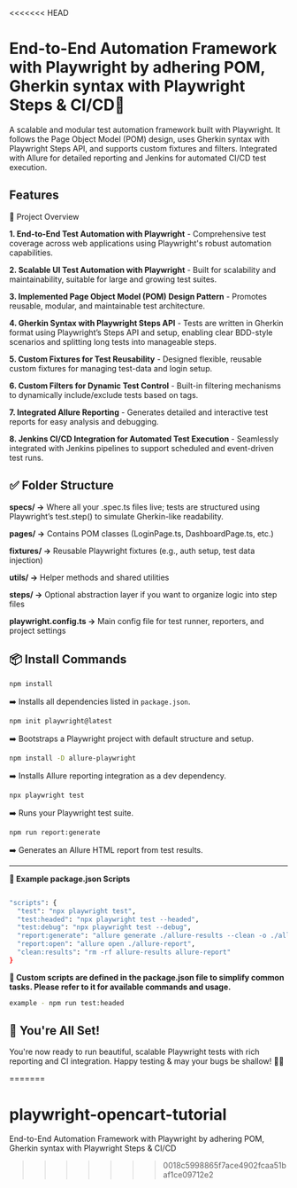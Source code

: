 <<<<<<< HEAD

# End-to-End Automation Framework with Playwright by adhering POM, Gherkin syntax with Playwright Steps & CI/CD👋


A scalable and modular test automation framework built with Playwright. It follows the Page Object Model (POM) design, uses Gherkin syntax with Playwright Steps API, and supports custom fixtures and filters. Integrated with Allure for detailed reporting and Jenkins for automated CI/CD test execution.


## Features

🔧 Project Overview

**1. End-to-End Test Automation with Playwright** -
Comprehensive test coverage across web applications using Playwright's robust automation capabilities.

**2. Scalable UI Test Automation with Playwright** -
Built for scalability and maintainability, suitable for large and growing test suites.

**3. Implemented Page Object Model (POM) Design Pattern** -
Promotes reusable, modular, and maintainable test architecture.

**4. Gherkin Syntax with Playwright Steps API** -
Tests are written in Gherkin format using Playwright’s Steps API and setup, enabling clear BDD-style scenarios and splitting long tests into manageable steps.

**5. Custom Fixtures for Test Reusability** -
Designed flexible, reusable custom fixtures for managing test-data and login setup.

**6. Custom Filters for Dynamic Test Control** -
Built-in filtering mechanisms to dynamically include/exclude tests based on tags.

**7. Integrated Allure Reporting** -
Generates detailed and interactive test reports for easy analysis and debugging.

**8. Jenkins CI/CD Integration for Automated Test Execution** -
Seamlessly integrated with Jenkins pipelines to support scheduled and event-driven test runs.

## ✅ Folder Structure

**specs/ →** Where all your .spec.ts files live; tests are structured using Playwright’s test.step() to simulate Gherkin-like readability.

**pages/ →** Contains POM classes (LoginPage.ts, DashboardPage.ts, etc.)

**fixtures/ →** Reusable Playwright fixtures (e.g., auth setup, test data injection)

**utils/ →** Helper methods and shared utilities

**steps/ →** Optional abstraction layer if you want to organize logic into step files

**playwright.config.ts →** Main config file for test runner, reporters, and project settings


## 📦 Install Commands

```bash
npm install
```

➡️ Installs all dependencies listed in `package.json`.

```bash
npm init playwright@latest
```

➡️ Bootstraps a Playwright project with default structure and setup.

```bash
npm install -D allure-playwright
```

➡️ Installs Allure reporting integration as a dev dependency.

```bash
npx playwright test
```

➡️ Runs your Playwright test suite.

```bash
npm run report:generate
```

➡️ Generates an Allure HTML report from test results.

---


**📁 Example package.json Scripts**

```bash

"scripts": {
  "test": "npx playwright test",
  "test:headed": "npx playwright test --headed",
  "test:debug": "npx playwright test --debug",
  "report:generate": "allure generate ./allure-results --clean -o ./allure-report",
  "report:open": "allure open ./allure-report",
  "clean:results": "rm -rf allure-results allure-report"
}

```

**💬 Custom scripts are defined in the package.json file to simplify common tasks. Please refer to it for available commands and usage.**

```bash
example - npm run test:headed
```

## 🎉 You're All Set!

You're now ready to run beautiful, scalable Playwright tests with rich reporting and CI integration.
Happy testing & may your bugs be shallow! 🐞🚀

=======
# playwright-opencart-tutorial
End-to-End Automation Framework with Playwright by adhering POM, Gherkin syntax with Playwright Steps &amp; CI/CD
>>>>>>> 0018c5998865f7ace4902fcaa51baf1ce09712e2
